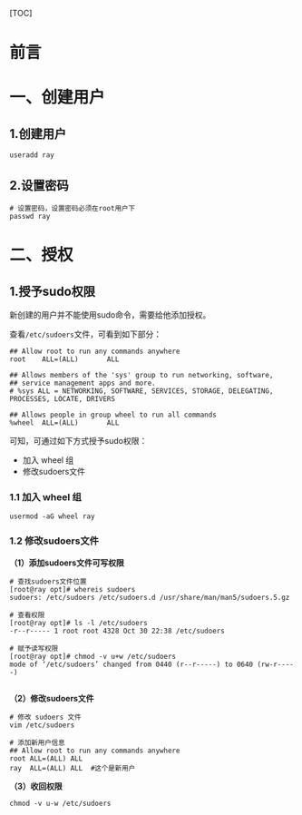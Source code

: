 [TOC]



# 前言







# 一、创建用户

## 1.创建用户

```shell
useradd ray
```

## 2.设置密码

```shell
# 设置密码，设置密码必须在root用户下 
passwd ray   
```







# 二、授权

## 1.授予sudo权限

新创建的用户并不能使用sudo命令，需要给他添加授权。



查看`/etc/sudoers`文件，可看到如下部分：

```shell
## Allow root to run any commands anywhere 
root    ALL=(ALL)       ALL

## Allows members of the 'sys' group to run networking, software, 
## service management apps and more.
# %sys ALL = NETWORKING, SOFTWARE, SERVICES, STORAGE, DELEGATING, PROCESSES, LOCATE, DRIVERS

## Allows people in group wheel to run all commands
%wheel  ALL=(ALL)       ALL

```



可知，可通过如下方式授予sudo权限：

- 加入 wheel 组
- 修改sudoers文件







### 1.1 加入 wheel 组

```shell
usermod -aG wheel ray
```





### 1.2 修改sudoers文件



**（1）添加sudoers文件可写权限**

```shell
# 查找sudoers文件位置
[root@ray opt]# whereis sudoers 
sudoers: /etc/sudoers /etc/sudoers.d /usr/share/man/man5/sudoers.5.gz

# 查看权限
[root@ray opt]# ls -l /etc/sudoers     
-r--r----- 1 root root 4328 Oct 30 22:38 /etc/sudoers

# 赋予读写权限
[root@ray opt]# chmod -v u+w /etc/sudoers
mode of ‘/etc/sudoers’ changed from 0440 (r--r-----) to 0640 (rw-r-----)


```



**（2）修改sudoers文件**



```shell
# 修改 sudoers 文件
vim /etc/sudoers

# 添加新用户信息
## Allow root to run any commands anywhere 
root ALL=(ALL) ALL
ray  ALL=(ALL) ALL  #这个是新用户
```



**（3）收回权限**

```shell
chmod -v u-w /etc/sudoers
```







